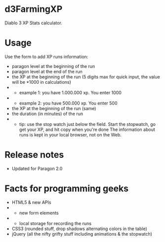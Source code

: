 d3FarmingXP
===========
Diablo 3 XP Stats calculator.

# Usage
Use the form to add XP runs information:
* paragon level at the beginning of the run
* paragon level at the end of the run
* the XP at the beginning of the run (5 digits max for quick input, the value will be *1000 in calculations)
* * example 1: you have 1.000.000 xp. You enter 1000
* * example 2: you have 500.000 xp. You enter 500
* the XP at the beginning of the run (same)
* the duration (in minutes) of the run
* * tip: use the stop watch just below the field. Start the stopwatch, go get your XP, and hit copy when you're done
The information about runs is kept in your local browser, not on the Web.

# Release notes
* Updated for Paragon 2.0

# Facts for programming geeks
* HTML5 & new APIs
* * new form elements
* * local storage for recording the runs
* CSS3 (rounded stuff, drop shadows alternating colors in the table)
* jQuery (all the nifty grifty stuff including animations & the stopwatch)